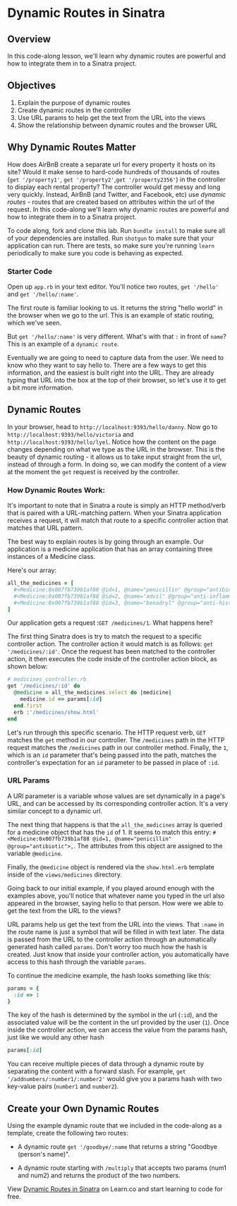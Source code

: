 # Dynamic Routes in Sinatra

## Overview

In this code-along lesson, we'll learn why dynamic routes are powerful and how to integrate them in to a Sinatra project.

## Objectives

1. Explain the purpose of dynamic routes
2. Create dynamic routes in the controller
3. Use URL params to help get the text from the URL into the views
4. Show the relationship between dynamic routes and the browser URL

## Why Dynamic Routes Matter

How does AirBnB create a separate url for every property it hosts on its site? Would it make sense to hard-code hundreds of thousands of routes (`get '/property1'`, `get '/property2'`,`get '/property2356'`) in the controller to display each rental property? The controller would get messy and long very quickly. Instead, AirBnB (and Twitter, and Facebook, etc) use *dynamic routes* - routes that are created based on attributes within the url of the request. In this code-along we'll learn why dynamic routes are powerful and how to integrate them in to a Sinatra project.


To code along, fork and clone this lab. Run `bundle install` to make sure all of your dependencies are installed. Run `shotgun` to make sure that your application can run. There are tests, so make sure you're running `learn` periodically to make sure you code is behaving as expected.

### Starter Code

Open up `app.rb` in your text editor. You'll notice two routes, `get '/hello'` and `get '/hello/:name'`.

The first route is familiar looking to us. It returns the string "hello world" in the browser when we go to the url. This is an example of static routing, which we've seen.

But `get '/hello/:name'` is very different. What's with that `:` in front of `name`? This is an example of a `dynamic route`.

Eventually we are going to need to capture data from the user. We need to know who they want to say hello to. There are a few ways to get this information, and the easiest is built right into the URL. They are already typing that URL into the box at the top of their browser, so let's use it to get a bit more information.


## Dynamic Routes

In your browser, head to `http://localhost:9393/hello/danny`. Now go to `http://localhost:9393/hello/victoria` and `http://localhost:9393/hello/lyel`. Notice how the content on the page changes depending on what we type as the URL in the browser. This is the beauty of dynamic routing - it allows us to take input straight from the url, instead of through a form. In doing so, we can modify the content of a view at the moment the `get` request is received by the controller.

### How Dynamic Routes Work:

It's important to note that in Sinatra a route is simply an HTTP method/verb that is paired with a URL-matching pattern. When your Sinatra application receives a request, it will match that route to a specific controller action that matches that URL pattern.

The best way to explain routes is by going through an example. Our application is a medicine application that has an array containing three instances of a Medicine class.

Here's our array:

```ruby
all_the_medicines = [ 
  #<Medicine:0x007fb739b1af88 @id=1, @name="penicillin" @group="antibiotic">, 
  #<Medicine:0x007fb739b1af88 @id=2, @name="advil" @group="anti-inflammatory">, 
  #<Medicine:0x007fb739b1af88 @id=3, @name="benadryl" @group="anti-histamine">
]
```

Our application gets a request :`GET /medicines/1`. What happens here?

The first thing Sinatra does is try to match the request to a specific controller action. The controller action it would match is as follows: `get '/medicines/:id'`. Once the request has been matched to the controller action, it then executes the code inside of the controller action block, as shown below:

```ruby
# medicines_controller.rb
get '/medicines/:id' do
  @medicine = all_the_medicines.select do |medicine|
    medicine.id == params[:id]
  end.first
  erb :'/medicines/show.html'
end
```

Let's run through this specific scenario. The HTTP request verb, `GET` matches the `get` method in our controller. The `/medicines` path in the HTTP request matches the `/medicines` path in our controller method. Finally, the `1`, which is an `id` parameter that's being passed into the path, matches the controller's expectation for an `id` parameter to be passed in place of `:id`. 

### URL Params

A URl parameter is a variable whose values are set dynamically in a page's URL, and can be accessed by its corresponding controller action. It's a very similar concept to a dynamic url.

The next thing that happens is that the `all_the_medicines` array is queried for a medicine object that has the `id` of 1. It seems to match this entry: `#<Medicine:0x007fb739b1af88 @id=1, @name="penicillin" @group="antibiotic">,`. The attributes from this object are assigned to the variable `@medicine`.

Finally, the `@medicine` object is rendered via the `show.html.erb` template inside of the `views/medicines` directory.

Going back to our initial example, if you played around enough with the examples above, you'll notice that whatever name you typed in the url also appeared in the browser, saying hello to that person. How were we able to get the text from the URL to the views?

URL params help us get the text from the URL into the views. That `:name` in the route name is just a symbol that will be filled in with text later. The data is passed from the URL to the controller action through an automatically generated hash called `params`. Don't worry too much how the hash is created. Just know that inside your controller action, you automatically have access to this hash through the variable `params`. 

To continue the medicine example, the hash looks something like this:

```ruby
params = {
  :id => 1
}
```
The key of the hash is determined by the symbol in the url (`:id`), and the associated value will be the content in the url provided by the user (`1`). Once inside the controller action, we can access the value from the params hash, just like we would any other hash

```ruby
params[:id]
```

You can receive multiple pieces of data through a dynamic route by separating the content with a forward slash. For example, `get '/addnumbers/:number1/:number2'` would give you a params hash with two key-value pairs (`number1` and `number2`).

## Create your Own Dynamic Routes

Using the example dynamic route that we included in the code-along as a template, create the following two routes:

+ A dynamic route  `get '/goodbye/:name` that returns a string "Goodbye (person's name)".

+ A dynamic route starting with `/multiply` that accepts two params (num1 and num2) and returns the product of the two numbers.


<p data-visibility='hidden'>View <a href='https://learn.co/lessons/sinatra-dynamic-routes-codealong' title='Dynamic Routes in Sinatra'>Dynamic Routes in Sinatra</a> on Learn.co and start learning to code for free.</p>

